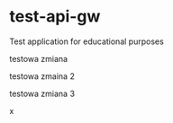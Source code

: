 # test-api-gw
Test application for educational purposes


testowa zmiana

testowa zmaina 2 

testowa zmiana 3

x
